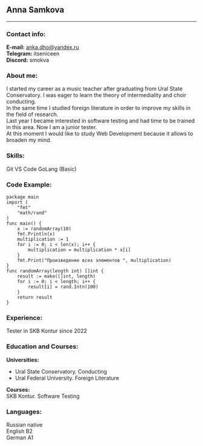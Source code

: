 ## Anna Samkova
---
### Contact info:

**E-mail:** anka.dho@yandex.ru  
**Telegram:** itseniceen  
**Discord:** smokva  

### About me:
I started my career as a music teacher after graduating from Ural State Conservatory. I was eager to learn the theory of intermediality and choir conducting.  
In the same time I studied foreign literature in order to improve my skills in the field of research.  
Last year I became interested in software testing and had time to be trained in this area. Now I am a junior tester.  
At this moment I would like to study Web Development because it allows to broaden my mind.

### Skills:
Git
VS Code
GoLang (Basic)

### Code Example:
```  
package main
import (
	"fmt"
	"math/rand"
)
func main() {
	x := randomArray(10)
	fmt.Println(x)
	multiplication := 1
	for i := 0; i < len(x); i++ {
		multiplication = multiplication * x[i]
	}
	fmt.Print("Произведение всех элементов ", multiplication)
}
func randomArray(length int) []int {
	result := make([]int, length)
	for i := 0; i < length; i++ {
		result[i] = rand.Intn(100)
	}
	return result
}  
```

### Experience:
Tester in SKB Kontur since 2022

### Education and Courses:
**Universities:** 
- Ural State Conservatory. Conducting
- Ural Federal University. Foreign Literature  

**Courses:**  
SKB Kontur. Software Testing

### Languages:
Russian native  
English B2  
German A1